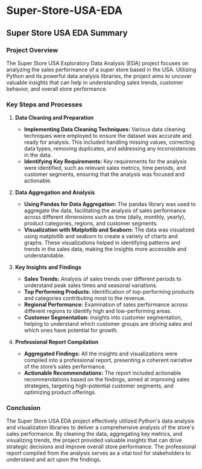# Super-Store-USA-EDA
## Super Store USA EDA Summary

### Project Overview
The Super Store USA Exploratory Data Analysis (EDA) project focuses on analyzing the sales performance of a super store based in the USA. Utilizing Python and its powerful data analysis libraries, the project aims to uncover valuable insights that can help in understanding sales trends, customer behavior, and overall store performance.

### Key Steps and Processes

1. **Data Cleaning and Preparation**
   - **Implementing Data Cleaning Techniques:** Various data cleaning techniques were employed to ensure the dataset was accurate and ready for analysis. This included handling missing values, correcting data types, removing duplicates, and addressing any inconsistencies in the data.
   - **Identifying Key Requirements:** Key requirements for the analysis were identified, such as relevant sales metrics, time periods, and customer segments, ensuring that the analysis was focused and actionable.

2. **Data Aggregation and Analysis**
   - **Using Pandas for Data Aggregation:** The pandas library was used to aggregate the data, facilitating the analysis of sales performance across different dimensions such as time (daily, monthly, yearly), product categories, regions, and customer segments.
   - **Visualization with Matplotlib and Seaborn:** The data was visualized using matplotlib and seaborn to create a variety of charts and graphs. These visualizations helped in identifying patterns and trends in the sales data, making the insights more accessible and understandable.

3. **Key Insights and Findings**
   - **Sales Trends:** Analysis of sales trends over different periods to understand peak sales times and seasonal variations.
   - **Top Performing Products:** Identification of top-performing products and categories contributing most to the revenue.
   - **Regional Performance:** Examination of sales performance across different regions to identify high and low-performing areas.
   - **Customer Segmentation:** Insights into customer segmentation, helping to understand which customer groups are driving sales and which ones have potential for growth.

4. **Professional Report Compilation**
   - **Aggregated Findings:** All the insights and visualizations were compiled into a professional report, presenting a coherent narrative of the store’s sales performance.
   - **Actionable Recommendations:** The report included actionable recommendations based on the findings, aimed at improving sales strategies, targeting high-potential customer segments, and optimizing product offerings.

### Conclusion
The Super Store USA EDA project effectively utilized Python's data analysis and visualization libraries to deliver a comprehensive analysis of the store's sales performance. By cleaning the data, aggregating key metrics, and visualizing trends, the project provided valuable insights that can drive strategic decisions and improve overall store performance. The professional report compiled from the analysis serves as a vital tool for stakeholders to understand and act upon the findings.


